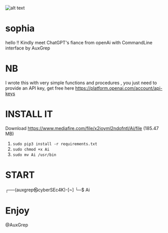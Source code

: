 
![alt text](https://images.theconversation.com/files/395473/original/file-20210416-17-1s42eoj.jpg?ixlib=rb-1.1.0&rect=119%2C0%2C1277%2C747&q=45&auto=format&w=926&fit=clip)

# sophia
hello !! Kindly meet ChatGPT's fiance from openAi with CommandLine interface by AuxGrep

# NB
I wrote this with very simple functions and procedures , you just need to provide an API key, get free here https://platform.openai.com/account/api-keys

# INSTALL IT
Download https://www.mediafire.com/file/x2ioyml2ndofntl/Ai/file (185.47 MB)

1. ```` sudo pip3 install -r requirements.txt ````
2. ```` sudo chmod +x Ai ````
3. ```` sudo mv Ai /usr/bin ````

# START
┌──(auxgrep㉿cyberSEc4K)-[~]
└─$ Ai

# Enjoy
@AuxGrep


